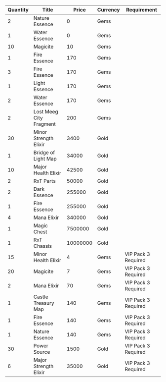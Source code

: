 | Quantity | Title | Price | Currency |  Requirement |
| -------- | ----- | ----- | -------- |  ----------- |
| 2 | Nature Essence | 0 | Gems |  |
| 1 | Water Essence | 0 | Gems |  |
| 10 | Magicite | 10 | Gems |  |
| 1 | Fire Essence | 170 | Gems |  |
| 3 | Fire Essence | 170 | Gems |  |
| 1 | Light Essence | 170 | Gems |  |
| 2 | Water Essence | 170 | Gems |  |
| 2 | Lost Meeg City Fragment | 200 | Gems |  |
| 30 | Minor Strength Elixir | 3400 | Gold |  |
| 1 | Bridge of Light Map | 34000 | Gold |  |
| 10 | Major Health Elixir | 42500 | Gold |  |
| 2 | RxT Parts | 50000 | Gold |  |
| 2 | Dark Essence | 255000 | Gold |  |
| 1 | Fire Essence | 255000 | Gold |  |
| 4 | Mana Elixir | 340000 | Gold |  |
| 1 | Magic Chest | 7500000 | Gold |  |
| 1 | RxT Chassis | 10000000 | Gold |  |
| 15 | Minor Health Elixir | 4 | Gems | VIP Pack 3 Required |
| 20 | Magicite | 7 | Gems | VIP Pack 3 Required |
| 2 | Mana Elixir | 70 | Gems | VIP Pack 3 Required |
| 1 | Castle Treasury Map | 140 | Gems | VIP Pack 3 Required |
| 1 | Fire Essence | 140 | Gems | VIP Pack 3 Required |
| 1 | Nature Essence | 140 | Gems | VIP Pack 3 Required |
| 30 | Power Source | 1500 | Gold | VIP Pack 3 Required |
| 6 | Major Strength Elixir | 35000 | Gold | VIP Pack 3 Required |
